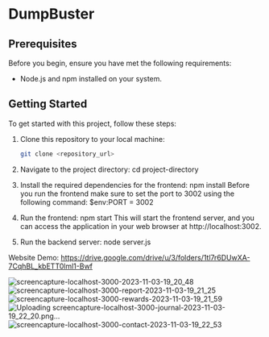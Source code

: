 # DumpBuster

## Prerequisites

Before you begin, ensure you have met the following requirements:

- Node.js and npm installed on your system.

## Getting Started

To get started with this project, follow these steps:

1. Clone this repository to your local machine:

   ```bash
   git clone <repository_url>
2. Navigate to the project directory:
   cd project-directory
3. Install the required dependencies for the frontend:
    npm install
Before you run the frontend make sure to set the port to 3002 using the following command:
  $env:PORT = 3002
5. Run the frontend:
   npm start
This will start the frontend server, and you can access the application in your web browser at http://localhost:3002.
6. Run the backend server:
   node server.js


Website Demo: https://drive.google.com/drive/u/3/folders/1tl7r6DUwXA-7CqhBL_kbETT0lml1-Bwf

![screencapture-localhost-3000-2023-11-03-19_20_48](https://github.com/clean-city-watch/DumpBuster_Website/assets/90612970/9f55d9a2-211d-4e62-849d-1fe082209b03)
![screencapture-localhost-3000-report-2023-11-03-19_21_25](https://github.com/clean-city-watch/DumpBuster_Website/assets/90612970/130b0c97-9a15-48eb-831d-c6594a36b1fc)
![screencapture-localhost-3000-rewards-2023-11-03-19_21_59](https://github.com/clean-city-watch/DumpBuster_Website/assets/90612970/97c5183f-188f-40fa-9944-c4a830478f77)
![Uploading screencapture-localhost-3000-journal-2023-11-03-19_22_20.png…]()
![screencapture-localhost-3000-contact-2023-11-03-19_22_53](https://github.com/clean-city-watch/DumpBuster_Website/assets/90612970/12d6fb97-0780-4066-a24d-249d2fdbc5be)
